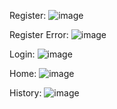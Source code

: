 Register:
![image](https://github.com/DEV270201/Chatychat/assets/56965636/373def8f-faa3-463d-8abd-aaecf17b9e7f)

Register Error:
![image](https://github.com/DEV270201/Chatychat/assets/56965636/acc77c6a-0a02-4f28-8f5a-6dcbcf3095d3)


Login:
![image](https://github.com/DEV270201/Chatychat/assets/56965636/37eb16a0-8b02-4ab0-8e83-a4bcb8d25820)


Home:
![image](https://github.com/DEV270201/Chatychat/assets/56965636/8314f1de-5ff0-4969-88b9-0692d212dc67)


History:
![image](https://github.com/DEV270201/Chatychat/assets/56965636/2d63c441-b586-4317-b8c0-a933f18a4bf8)

